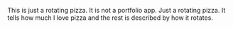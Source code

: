This is just a rotating pizza. 
It is not a portfolio app. Just a rotating pizza.
It tells how much I love pizza and the rest is described by how it rotates.